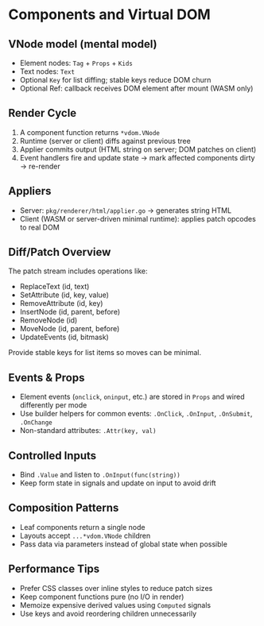 # Components and Virtual DOM

## VNode model (mental model)
- Element nodes: `Tag` + `Props` + `Kids`
- Text nodes: `Text`
- Optional `Key` for list diffing; stable keys reduce DOM churn
- Optional Ref: callback receives DOM element after mount (WASM only)

## Render Cycle
1) A component function returns `*vdom.VNode`
2) Runtime (server or client) diffs against previous tree
3) Applier commits output (HTML string on server; DOM patches on client)
4) Event handlers fire and update state → mark affected components dirty → re-render

## Appliers
- Server: `pkg/renderer/html/applier.go` → generates string HTML
- Client (WASM or server-driven minimal runtime): applies patch opcodes to real DOM

## Diff/Patch Overview
The patch stream includes operations like:
- ReplaceText (id, text)
- SetAttribute (id, key, value)
- RemoveAttribute (id, key)
- InsertNode (id, parent, before)
- RemoveNode (id)
- MoveNode (id, parent, before)
- UpdateEvents (id, bitmask)

Provide stable keys for list items so moves can be minimal.

## Events & Props
- Element events (`onclick`, `oninput`, etc.) are stored in `Props` and wired differently per mode
- Use builder helpers for common events: `.OnClick`, `.OnInput`, `.OnSubmit`, `.OnChange`
- Non-standard attributes: `.Attr(key, val)`

## Controlled Inputs
- Bind `.Value` and listen to `.OnInput(func(string))`
- Keep form state in signals and update on input to avoid drift

## Composition Patterns
- Leaf components return a single node
- Layouts accept `...*vdom.VNode` children
- Pass data via parameters instead of global state when possible

## Performance Tips
- Prefer CSS classes over inline styles to reduce patch sizes
- Keep component functions pure (no I/O in render)
- Memoize expensive derived values using `Computed` signals
- Use keys and avoid reordering children unnecessarily
